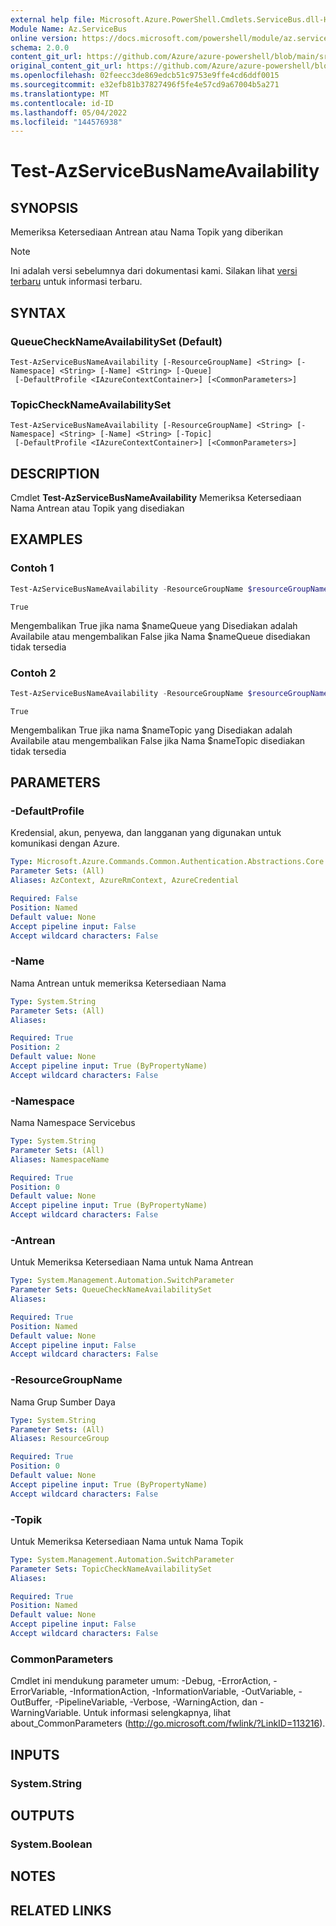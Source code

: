 ```yaml
---
external help file: Microsoft.Azure.PowerShell.Cmdlets.ServiceBus.dll-Help.xml
Module Name: Az.ServiceBus
online version: https://docs.microsoft.com/powershell/module/az.servicebus/test-azservicebusnameavailability
schema: 2.0.0
content_git_url: https://github.com/Azure/azure-powershell/blob/main/src/ServiceBus/ServiceBus/help/Test-AzServiceBusNameAvailability.md
original_content_git_url: https://github.com/Azure/azure-powershell/blob/main/src/ServiceBus/ServiceBus/help/Test-AzServiceBusNameAvailability.md
ms.openlocfilehash: 02feecc3de869edcb51c9753e9ffe4cd6ddf0015
ms.sourcegitcommit: e32efb81b37827496f5fe4e57cd9a67004b5a271
ms.translationtype: MT
ms.contentlocale: id-ID
ms.lasthandoff: 05/04/2022
ms.locfileid: "144576938"
---
```

# Test-AzServiceBusNameAvailability

## SYNOPSIS
Memeriksa Ketersediaan Antrean atau Nama Topik yang diberikan

> [!NOTE]
>Ini adalah versi sebelumnya dari dokumentasi kami. Silakan lihat [versi terbaru](/powershell/module/az.servicebus/test-azservicebusnameavailability) untuk informasi terbaru.

## SYNTAX

### QueueCheckNameAvailabilitySet (Default)
```
Test-AzServiceBusNameAvailability [-ResourceGroupName] <String> [-Namespace] <String> [-Name] <String> [-Queue]
 [-DefaultProfile <IAzureContextContainer>] [<CommonParameters>]
```

### TopicCheckNameAvailabilitySet
```
Test-AzServiceBusNameAvailability [-ResourceGroupName] <String> [-Namespace] <String> [-Name] <String> [-Topic]
 [-DefaultProfile <IAzureContextContainer>] [<CommonParameters>]
```

## DESCRIPTION
Cmdlet **Test-AzServiceBusNameAvailability** Memeriksa Ketersediaan Nama Antrean atau Topik yang disediakan

## EXAMPLES

### Contoh 1
```powershell
Test-AzServiceBusNameAvailability -ResourceGroupName $resourceGroupName -Namespace $namespaceName -Name $nameQueue -Queue
```

```output
True
```

Mengembalikan True jika nama $nameQueue yang Disediakan adalah Availabile atau mengembalikan False jika Nama $nameQueue disediakan tidak tersedia

### Contoh 2
```powershell
Test-AzServiceBusNameAvailability -ResourceGroupName $resourceGroupName -Namespace $namespaceName -Name $nameTopic -Topic
```

```output
True
```

Mengembalikan True jika nama $nameTopic yang Disediakan adalah Availabile atau mengembalikan False jika Nama $nameTopic disediakan tidak tersedia

## PARAMETERS

### -DefaultProfile
Kredensial, akun, penyewa, dan langganan yang digunakan untuk komunikasi dengan Azure.

```yaml
Type: Microsoft.Azure.Commands.Common.Authentication.Abstractions.Core.IAzureContextContainer
Parameter Sets: (All)
Aliases: AzContext, AzureRmContext, AzureCredential

Required: False
Position: Named
Default value: None
Accept pipeline input: False
Accept wildcard characters: False
```

### -Name
Nama Antrean untuk memeriksa Ketersediaan Nama

```yaml
Type: System.String
Parameter Sets: (All)
Aliases:

Required: True
Position: 2
Default value: None
Accept pipeline input: True (ByPropertyName)
Accept wildcard characters: False
```

### -Namespace
Nama Namespace Servicebus

```yaml
Type: System.String
Parameter Sets: (All)
Aliases: NamespaceName

Required: True
Position: 0
Default value: None
Accept pipeline input: True (ByPropertyName)
Accept wildcard characters: False
```

### -Antrean
Untuk Memeriksa Ketersediaan Nama untuk Nama Antrean

```yaml
Type: System.Management.Automation.SwitchParameter
Parameter Sets: QueueCheckNameAvailabilitySet
Aliases:

Required: True
Position: Named
Default value: None
Accept pipeline input: False
Accept wildcard characters: False
```

### -ResourceGroupName
Nama Grup Sumber Daya

```yaml
Type: System.String
Parameter Sets: (All)
Aliases: ResourceGroup

Required: True
Position: 0
Default value: None
Accept pipeline input: True (ByPropertyName)
Accept wildcard characters: False
```

### -Topik
Untuk Memeriksa Ketersediaan Nama untuk Nama Topik

```yaml
Type: System.Management.Automation.SwitchParameter
Parameter Sets: TopicCheckNameAvailabilitySet
Aliases:

Required: True
Position: Named
Default value: None
Accept pipeline input: False
Accept wildcard characters: False
```

### CommonParameters
Cmdlet ini mendukung parameter umum: -Debug, -ErrorAction, -ErrorVariable, -InformationAction, -InformationVariable, -OutVariable, -OutBuffer, -PipelineVariable, -Verbose, -WarningAction, dan -WarningVariable.
Untuk informasi selengkapnya, lihat about_CommonParameters (http://go.microsoft.com/fwlink/?LinkID=113216).

## INPUTS

### System.String

## OUTPUTS

### System.Boolean

## NOTES

## RELATED LINKS
